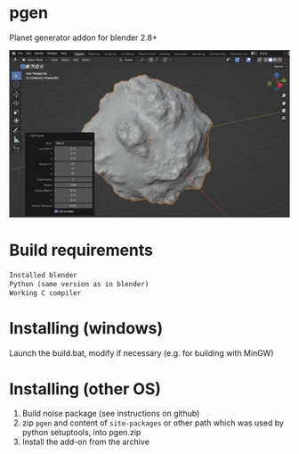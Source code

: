 # pgen
Planet generator addon for blender 2.8+

![Image](./images/example.png)

# Build requirements
```
Installed blender
Python (same version as in blender)
Working C compiler
```

# Installing (windows)
Launch the build.bat, modify if necessary (e.g. for building with MinGW)

# Installing (other OS)
1. Build noise package (see instructions on github)
2. zip `pgen` and content of `site-packages` or other path
  which was used by python setuptools, into pgen.zip
3. Install the add-on from the archive
